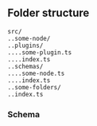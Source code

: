 ## Folder structure

```plain
src/
..some-node/
..plugins/
....some-plugin.ts
....index.ts
..schemas/
....some-node.ts
....index.ts
..some-folders/
..index.ts
```

### Schema
